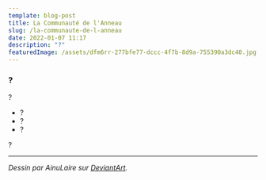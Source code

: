 ```yaml
---
template: blog-post
title: La Communauté de l'Anneau
slug: /la-communaute-de-l-anneau
date: 2022-01-07 11:17
description: "?"
featuredImage: /assets/dfm6rr-277bfe77-dccc-4f7b-8d9a-755390a3dc40.jpg
---
```

### ?

?

- ?
- ?
- ?

?

---
*Dessin par AinuLaire sur [DeviantArt](https://www.deviantart.com/ainulaire/art/The-Fellowship-of-the-Ring-26229447).*